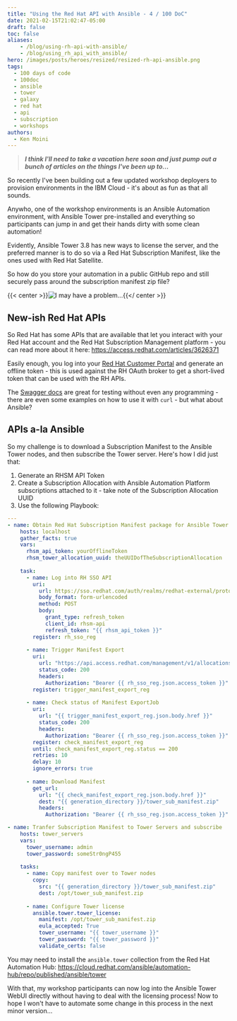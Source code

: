 ```yaml
---
title: "Using the Red Hat API with Ansible - 4 / 100 DoC"
date: 2021-02-15T21:02:47-05:00
draft: false
toc: false
aliases:
    - /blog/using-rh-api-with-ansible/
    - /blog/using_rh_api_with_ansible/
hero: /images/posts/heroes/resized/resized-rh-api-ansible.png
tags:
  - 100 days of code
  - 100doc
  - ansible
  - tower
  - galaxy
  - red hat
  - api
  - subscription
  - workshops
authors:
  - Ken Moini
---
```


> ***I think I'll need to take a vacation here soon and just pump out a bunch of articles on the things I've been up to...***

So recently I've been building out a few updated workshop deployers to provision environments in the IBM Cloud - it's about as fun as that all sounds.

Anywho, one of the workshop environments is an Ansible Automation environment, with Ansible Tower pre-installed and everything so participants can jump in and get their hands dirty with some clean automation!

Evidently, Ansible Tower 3.8 has new ways to license the server, and the preferred manner is to do so via a Red Hat Subscription Manifest, like the ones used with Red Hat Satellite.

So how do you store your automation in a public GitHub repo and still securely pass around the subscription manifest zip file?


{{< center >}}![I may have a problem...](/images/posts/legacyUnsorted/17aSDTa5W_p_dBQwCre5-4A.png){{</ center >}}

## New-ish Red Hat APIs

So Red Hat has some APIs that are available that let you interact with your Red Hat account and the Red Hat Subscription Management platform - you can read more about it here: https://access.redhat.com/articles/3626371

Easily enough, you log into your [Red Hat Customer Portal](https://access.redhat.com/management/api) and generate an offline token - this is used against the RH OAuth broker to get a short-lived token that can be used with the RH APIs.

The [Swagger docs](https://access.redhat.com/management/api/rhsm) are great for testing without even any programming - there are even some examples on how to use it with `curl` - but what about Ansible?

## APIs a-la Ansible

So my challenge is to download a Subscription Manifest to the Ansible Tower nodes, and then subscribe the Tower server.  Here's how I did just that:

1. Generate an RHSM API Token
2. Create a Subscription Allocation with Ansible Automation Platform subscriptions attached to it - take note of the Subscription Allocation UUID
3. Use the following Playbook:

```yaml
---
- name: Obtain Red Hat Subscription Manifest package for Ansible Tower server
    hosts: localhost
    gather_facts: true
    vars:
      rhsm_api_token: yourOfflineToken
      rhsm_tower_allocation_uuid: theUUIDofTheSubscriptionAllocation
    
    task:
      - name: Log into RH SSO API
        uri:
          url: https://sso.redhat.com/auth/realms/redhat-external/protocol/openid-connect/token
          body_format: form-urlencoded
          method: POST
          body:
            grant_type: refresh_token
            client_id: rhsm-api
            refresh_token: "{{ rhsm_api_token }}"
        register: rh_sso_reg
      
      - name: Trigger Manifest Export
        uri:
          url: "https://api.access.redhat.com/management/v1/allocations/{{ rhsm_tower_allocation_uuid }}/export"
          status_code: 200
          headers:
            Authorization: "Bearer {{ rh_sso_reg.json.access_token }}"
        register: trigger_manifest_export_reg
      
      - name: Check status of Manifest ExportJob
        uri:
          url: "{{ trigger_manifest_export_reg.json.body.href }}"
          status_code: 200
          headers:
            Authorization: "Bearer {{ rh_sso_reg.json.access_token }}"
        register: check_manifest_export_reg
        until: check_manifest_export_reg.status == 200
        retries: 10
        delay: 10
        ignore_errors: true
      
      - name: Download Manifest
        get_url:
          url: "{{ check_manifest_export_reg.json.body.href }}"
          dest: "{{ generation_directory }}/tower_sub_manifest.zip"
          headers:
            Authorization: "Bearer {{ rh_sso_reg.json.access_token }}"

- name: Tranfer Subscription Manifest to Tower Servers and subscribe
    hosts: tower_servers
    vars:
      tower_username: admin
      tower_password: someStr0ngP455
      
    tasks:
      - name: Copy manifest over to Tower nodes
        copy:
          src: "{{ generation_directory }}/tower_sub_manifest.zip"
          dest: /opt/tower_sub_manifest.zip
      
      - name: Configure Tower license
        ansible.tower.tower_license:
          manifest: /opt/tower_sub_manifest.zip
          eula_accepted: True
          tower_username: "{{ tower_username }}"
          tower_password: "{{ tower_password }}"
          validate_certs: false
```

You may need to install the `ansible.tower` collection from the Red Hat Automation Hub: https://cloud.redhat.com/ansible/automation-hub/repo/published/ansible/tower

With that, my workshop participants can now log into the Ansible Tower WebUI directly without having to deal with the licensing process!  Now to hope I won't have to automate some change in this process in the next minor version...